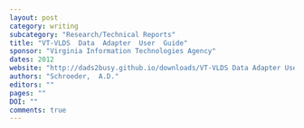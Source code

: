 ```yaml
---
layout: post
category: writing
subcategory: "Research/Technical Reports"
title: "VT-VLDS  Data  Adapter  User  Guide"
sponsor: "Virginia Information Technologies Agency"
dates: 2012
website: "http://dads2busy.github.io/downloads/VT-VLDS Data Adapter User Guide.pdf"
authors: "Schroeder,  A.D."
editors: ""
pages: ""
DOI: ""
comments: true
---
```

